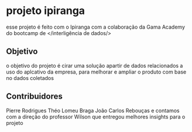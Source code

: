 # projeto ipiranga

esse projeto é feito com o Ipiranga com a colaboração da Gama Academy do bootcamp de </interligência de dados/>

## Objetivo
o objetivo do projeto é cirar uma solução apartir de dados relacionados a uso do aplcativo da empresa, 
para melhorar e ampliar o produto com base no dados coletados


## Contribuidores

Pierre Rodrigues
Théo Lomeu Braga
João Carlos Rebouças
e contamos com a direção do professor Wilson que entregou melhores insights para o projeto
